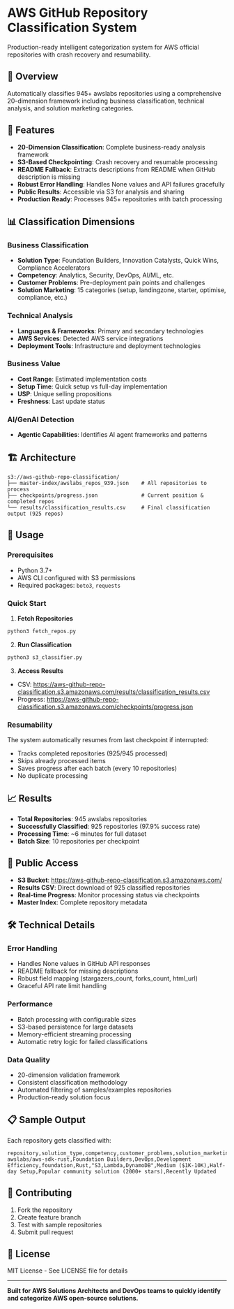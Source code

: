 # AWS GitHub Repository Classification System

Production-ready intelligent categorization system for AWS official repositories with crash recovery and resumability.

## 🎯 Overview

Automatically classifies 945+ awslabs repositories using a comprehensive 20-dimension framework including business classification, technical analysis, and solution marketing categories.

## 🚀 Features

- **20-Dimension Classification**: Complete business-ready analysis framework
- **S3-Based Checkpointing**: Crash recovery and resumable processing
- **README Fallback**: Extracts descriptions from README when GitHub description is missing
- **Robust Error Handling**: Handles None values and API failures gracefully
- **Public Results**: Accessible via S3 for analysis and sharing
- **Production Ready**: Processes 945+ repositories with batch processing

## 📊 Classification Dimensions

### Business Classification
- **Solution Type**: Foundation Builders, Innovation Catalysts, Quick Wins, Compliance Accelerators
- **Competency**: Analytics, Security, DevOps, AI/ML, etc.
- **Customer Problems**: Pre-deployment pain points and challenges
- **Solution Marketing**: 15 categories (setup, landingzone, starter, optimise, compliance, etc.)

### Technical Analysis
- **Languages & Frameworks**: Primary and secondary technologies
- **AWS Services**: Detected AWS service integrations
- **Deployment Tools**: Infrastructure and deployment technologies

### Business Value
- **Cost Range**: Estimated implementation costs
- **Setup Time**: Quick setup vs full-day implementation
- **USP**: Unique selling propositions
- **Freshness**: Last update status

### AI/GenAI Detection
- **Agentic Capabilities**: Identifies AI agent frameworks and patterns

## 🏗️ Architecture

```
s3://aws-github-repo-classification/
├── master-index/awslabs_repos_939.json    # All repositories to process
├── checkpoints/progress.json              # Current position & completed repos  
└── results/classification_results.csv     # Final classification output (925 repos)
```

## 🔧 Usage

### Prerequisites
- Python 3.7+
- AWS CLI configured with S3 permissions
- Required packages: `boto3`, `requests`

### Quick Start

1. **Fetch Repositories**
```bash
python3 fetch_repos.py
```

2. **Run Classification**
```bash
python3 s3_classifier.py
```

3. **Access Results**
- CSV: https://aws-github-repo-classification.s3.amazonaws.com/results/classification_results.csv
- Progress: https://aws-github-repo-classification.s3.amazonaws.com/checkpoints/progress.json

### Resumability

The system automatically resumes from last checkpoint if interrupted:
- Tracks completed repositories (925/945 processed)
- Skips already processed items
- Saves progress after each batch (every 10 repositories)
- No duplicate processing

## 📈 Results

- **Total Repositories**: 945 awslabs repositories
- **Successfully Classified**: 925 repositories (97.9% success rate)
- **Processing Time**: ~6 minutes for full dataset
- **Batch Size**: 10 repositories per checkpoint

## 🔗 Public Access

- **S3 Bucket**: https://aws-github-repo-classification.s3.amazonaws.com/
- **Results CSV**: Direct download of 925 classified repositories
- **Real-time Progress**: Monitor processing status via checkpoints
- **Master Index**: Complete repository metadata

## 🛠️ Technical Details

### Error Handling
- Handles None values in GitHub API responses
- README fallback for missing descriptions
- Robust field mapping (stargazers_count, forks_count, html_url)
- Graceful API rate limit handling

### Performance
- Batch processing with configurable sizes
- S3-based persistence for large datasets
- Memory-efficient streaming processing
- Automatic retry logic for failed classifications

### Data Quality
- 20-dimension validation framework
- Consistent classification methodology
- Automated filtering of samples/examples repositories
- Production-ready solution focus

## 📋 Sample Output

Each repository gets classified with:
```csv
repository,solution_type,competency,customer_problems,solution_marketing,primary_language,aws_services,cost_range,setup_time,usp,freshness_status,...
awslabs/aws-sdk-rust,Foundation Builders,DevOps,Development Efficiency,foundation,Rust,"S3,Lambda,DynamoDB",Medium ($1K-10K),Half-day Setup,Popular community solution (2000+ stars),Recently Updated
```

## 🤝 Contributing

1. Fork the repository
2. Create feature branch
3. Test with sample repositories
4. Submit pull request

## 📄 License

MIT License - See LICENSE file for details

---

**Built for AWS Solutions Architects and DevOps teams to quickly identify and categorize AWS open-source solutions.**
